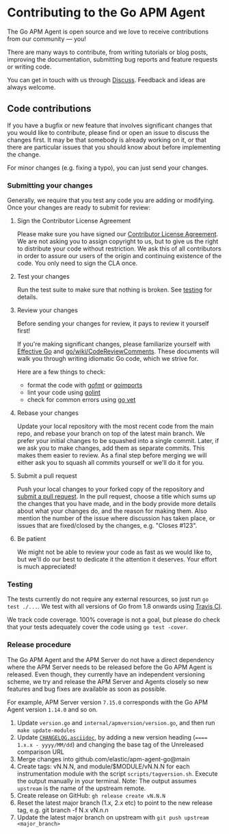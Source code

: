 # Contributing to the Go APM Agent

The Go APM Agent is open source and we love to receive contributions from our community — you!

There are many ways to contribute, from writing tutorials or blog posts, improving the
documentation, submitting bug reports and feature requests or writing code.

You can get in touch with us through [Discuss](https://discuss.elastic.co/c/apm).
Feedback and ideas are always welcome.

## Code contributions

If you have a bugfix or new feature that involves significant changes that you would like to
contribute, please find or open an issue to discuss the changes first. It may be that somebody
is already working on it, or that there are particular issues that you should know about before
implementing the change.

For minor changes (e.g. fixing a typo), you can just send your changes.

### Submitting your changes

Generally, we require that you test any code you are adding or modifying. Once your changes are
ready to submit for review:

1. Sign the Contributor License Agreement

    Please make sure you have signed our [Contributor License Agreement](https://www.elastic.co/contributor-agreement/).
    We are not asking you to assign copyright to us, but to give us the right to distribute
    your code without restriction. We ask this of all contributors in order to assure our
    users of the origin and continuing existence of the code. You only need to sign the CLA once.

2. Test your changes

    Run the test suite to make sure that nothing is broken.
    See [testing](#testing) for details.

3. Review your changes

    Before sending your changes for review, it pays to review it yourself first!

    If you're making significant changes, please familiarize yourself with [Effective Go](https://golang.org/doc/effective_go.html)
    and [go/wiki/CodeReviewComments](https://github.com/golang/go/wiki/CodeReviewComments).
    These documents will walk you through writing idiomatic Go code, which we strive for.

    Here are a few things to check:
    - format the code with [gofmt](https://golang.org/cmd/gofmt/) or [goimports](https://godoc.org/golang.org/x/tools/cmd/goimports)
    - lint your code using [golint](https://github.com/golang/lint)
    - check for common errors using [go vet](https://golang.org/cmd/vet/)

4. Rebase your changes

    Update your local repository with the most recent code from the main repo, and rebase your
    branch on top of the latest main branch.  We prefer your initial changes to be squashed
    into a single commit. Later, if we ask you to make changes, add them as separate commits.
    This makes them easier to review. As a final step before merging we will either ask you to
    squash all commits yourself or we'll do it for you.

5. Submit a pull request

    Push your local changes to your forked copy of the repository and [submit a pull request](https://help.github.com/articles/using-pull-requests).
    In the pull request, choose a title which sums up the changes that you have made, and in
    the body provide more details about what your changes do, and the reason for making them.
    Also mention the number of the issue where discussion has taken place, or issues that are
    fixed/closed by the changes, e.g. "Closes #123".

6. Be patient

    We might not be able to review your code as fast as we would like to, but we'll do our
    best to dedicate it the attention it deserves. Your effort is much appreciated!

### Testing

The tests currently do not require any external resources, so just run `go test ./...`.
We test with all versions of Go from 1.8 onwards using [Travis CI](https://travis-ci.org).

We track code coverage. 100% coverage is not a goal, but please do check that your tests
adequately cover the code using `go test -cover`.

### Release procedure

The Go APM Agent and the APM Server do not have a direct dependency where the APM Server needs to be released before the Go APM Agent is released. Even though, they currently have an independent versioning scheme, we try and release the APM Server and Agents closely so new features and bug fixes are available as soon as possible.

For example, APM Server version `7.15.0` corresponds with the Go APM Agent version `1.14.0` and so on.

1. Update `version.go` and `internal/apmversion/version.go`, and then run `make update-modules`
2. Update [`CHANGELOG.asciidoc`](changelog.asciidoc), by adding a new version heading (`==== 1.x.x - yyyy/MM/dd`) and changing the base tag of the Unreleased comparison URL
4. Merge changes into github.com/elastic/apm-agent-go@main
5. Create tags: vN.N.N, and module/$MODULE/vN.N.N for each instrumentation module with the script `scripts/tagversion.sh`. Execute the output manually in your terminal. Note: The output assumes `upstream` is the name of the upstream remote.
6. Create release on GitHub: `gh release create vN.N.N`
7. Reset the latest major branch (1.x, 2.x etc) to point to the new release tag, e.g. git branch -f N.x vN.n.n
8. Update the latest major branch on upstream with `git push upstream <major_branch>`
